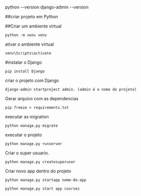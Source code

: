 python --version
django-admin --version

##criar projeto em Python

##Criar um ambiente virtual 

    python -m venv venv


ativar o ambiente virtual

    venv\Scripts\activate

#instalar o Django

    pip install Django

criar o projeto com Django

    django-admin startproject admin. (admin é o nome do projeto)

Gerar arquivo com as dependencias
    
    pip freeze > requirements.txt

executar as migration

    python manage.py migrate
    
executar o projeto

    python manage.py runserver

Criar o super usuario.

    python manage.py createsuperuser


Criar novo app dentro do projeto 

    python manage.py startapp nome-do-app

    python manage.py start app courses
